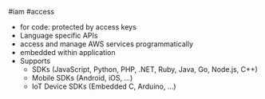 #iam #access 
- for code: protected by access keys
- Language specific APIs
- access and manage AWS services programmatically
- embedded within application
- Supports
	- SDKs (JavaScript, Python, PHP, .NET, Ruby, Java, Go, Node.js, C++)
	- Mobile SDKs (Android, iOS, ...)
	- IoT Device SDKs (Embedded C, Arduino, ...)